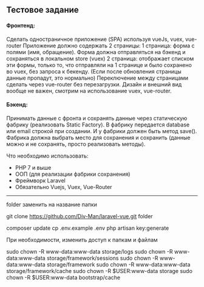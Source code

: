 ## Тестовое задание

#### Фронтенд:

Сделать одностраничное приложение (SPA) используя vueJs, vuex, vue-router
Приложение должно содержать 2 страницы:
1 страница: форма с полями (имя, обращение). Форма должна отправляться на бэкенд и сохраняться в локальном store (vuex)
2 страница: отображает списком эти формы, только то, что отправляли на 1 странице и было сохранено во vuex, без запроса к бекенду. (Если после обновления страницы данные пропадут, это нормально)
Переключение между страницами сделать через vue-router без перезагрузки. Дизайн и внешний вид вообще не важен, смотрим на использование vuex, vue-router.

#### Бэкенд:

Принимать данные с фронта и сохранять данные через статическую фабрику (реализовать Static Factory).
В фабрику передается database или email строкой при создании. И у фабрики должен быть метод save(). Фабрика должна выбрать место для сохранения и сохранить (данные можно и не сохранять, просто реализовать методы).

Что необходимо использовать:
- PHP 7 и выше
- ООП (для реализации фабрики сохранения)
- Фреймворк Laravel
- Обязательно Vuejs, Vuex, Vue-Router

***

folder заменить на название папки

git clone https://github.com/Div-Man/laravel-vue.git folder

composer update 
cp .env.example .env
php artisan key:generate

При необходимости, изменить доступ к папкам и файлам

sudo chown -R www-data:www-data storage/logs
sudo chown -R www-data:www-data storage/framework/sessions
sudo chown -R www-data:www-data storage/framework
sudo chown -R www-data:www-data storage/framework/cache
sudo chown -R $USER:www-data storage
sudo chown -R $USER:www-data bootstrap/cache



